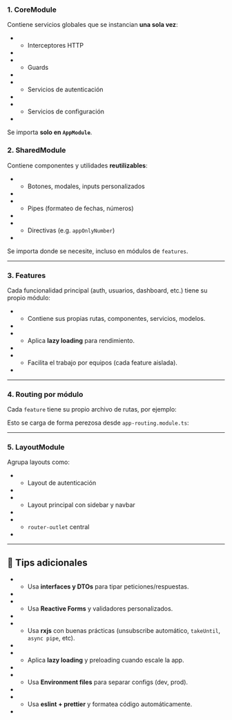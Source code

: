 ### 1\. **CoreModule**

Contiene servicios globales que se instancian **una sola vez**:

* *   Interceptores HTTP
*     
* *   Guards
*     
* *   Servicios de autenticación
*     
* *   Servicios de configuración
*     

Se importa **solo en `AppModule`**.

### 2\. **SharedModule**

Contiene componentes y utilidades **reutilizables**:

* *   Botones, modales, inputs personalizados
*     
* *   Pipes (formateo de fechas, números)
*     
* *   Directivas (e.g. `appOnlyNumber`)
*     

Se importa donde se necesite, incluso en módulos de `features`.

* * *

### 3\. **Features**

Cada funcionalidad principal (auth, usuarios, dashboard, etc.) tiene su propio módulo:

* *   Contiene sus propias rutas, componentes, servicios, modelos.
*     
* *   Aplica **lazy loading** para rendimiento.
*     
* *   Facilita el trabajo por equipos (cada feature aislada).
*     

* * *

### 4\. **Routing por módulo**

Cada `feature` tiene su propio archivo de rutas, por ejemplo:


Esto se carga de forma perezosa desde `app-routing.module.ts`:

* * *

### 5\. **LayoutModule**

Agrupa layouts como:

* *   Layout de autenticación
*     
* *   Layout principal con sidebar y navbar
*     
* *   `router-outlet` central
*     



* * *

## 🧠 Tips adicionales

* *   Usa **interfaces y DTOs** para tipar peticiones/respuestas.
*     
* *   Usa **Reactive Forms** y validadores personalizados.
*     
* *   Usa **rxjs** con buenas prácticas (unsubscribe automático, `takeUntil`, `async pipe`, etc).
*     
* *   Aplica **lazy loading** y preloading cuando escale la app.
*     
* *   Usa **Environment files** para separar configs (dev, prod).
*     
* *   Usa **eslint + prettier** y formatea código automáticamente.
*
